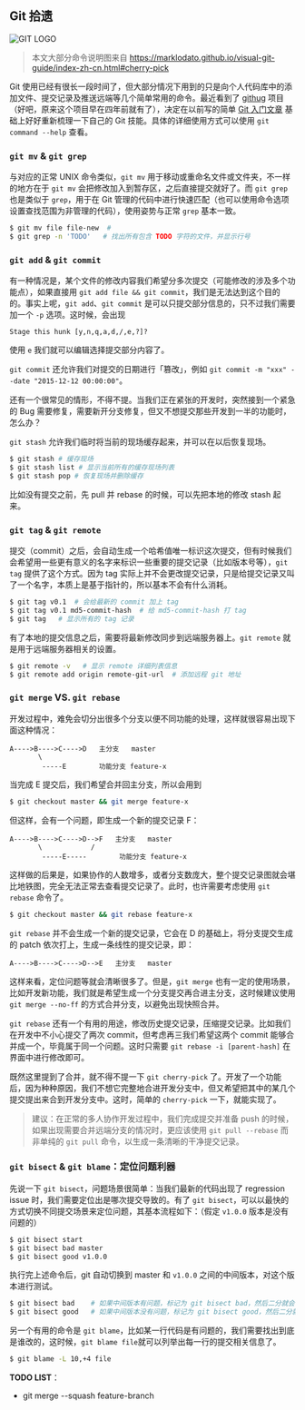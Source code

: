## Git 拾遗

![GIT LOGO](https://git-scm.com//images/logo@2x.png)

> 本文大部分命令说明图来自 <https://marklodato.github.io/visual-git-guide/index-zh-cn.html#cherry-pick>

Git 使用已经有很长一段时间了，但大部分情况下用到的只是向个人代码库中的添加文件、提交记录及推送远端等几个简单常用的命令。最近看到了 [githug](https://github.com/Gazler/githug) 项目（好吧，原来这个项目早在四年前就有了），决定在以前写的简单 [Git 入门文章](http://octman.com/blog/2013-2013-08-13-note-git/) 基础上好好重新梳理一下自己的 Git 技能。具体的详细使用方式可以使用 `git command --help` 查看。

### `git mv` & `git grep`

与对应的正常 UNIX 命令类似，`git mv` 用于移动或重命名文件或文件夹，不一样的地方在于 `git mv` 会把修改加入到暂存区，之后直接提交就好了。而 `git grep` 也是类似于 `grep`，用于在 Git 管理的代码中进行快速匹配（也可以使用命令选项设置查找范围为非管理的代码），使用姿势与正常 `grep` 基本一致。

```bash
$ git mv file file-new  #
$ git grep -n 'TODO'   # 找出所有包含 TODO 字符的文件，并显示行号
```

### `git add` & `git commit`

有一种情况是，某个文件的修改内容我们希望分多次提交（可能修改的涉及多个功能点），如果直接用 `git add file && git commit`，我们是无法达到这个目的的。事实上呢，`git add`、`git commit` 是可以只提交部分信息的，只不过我们需要加一个 `-p` 选项。这时候，会出现

    Stage this hunk [y,n,q,a,d,/,e,?]?

使用 `e` 我们就可以编辑选择提交部分内容了。

`git commit` 还允许我们对提交的日期进行「篡改」，例如 `git commit -m "xxx" --date "2015-12-12 00:00:00"`。

还有一个很常见的情形，不得不提。当我们正在紧张的开发时，突然接到一个紧急的 Bug 需要修复，需要新开分支修复，但又不想提交那些开发到一半的功能时，怎么办？

`git stash` 允许我们临时将当前的现场缓存起来，并可以在以后恢复现场。

```bash
$ git stash # 缓存现场
$ git stash list # 显示当前所有的缓存现场列表
$ git stash pop # 恢复现场并删除缓存
```
比如没有提交之前，先 pull 并 rebase 的时候，可以先把本地的修改 stash 起来。

### `git tag` & `git remote`

提交（commit）之后，会自动生成一个哈希值唯一标识这次提交，但有时候我们会希望用一些更有意义的名字来标识一些重要的提交记录（比如版本号等），`git tag` 提供了这个方式。因为 tag 实际上并不会更改提交记录，只是给提交记录又叫了一个名字，本质上是基于指针的，所以基本不会有什么消耗。

```bash
$ git tag v0.1  # 会给最新的 commit 加上 tag
$ git tag v0.1 md5-commit-hash  # 给 md5-commit-hash 打 tag
$ git tag   # 显示所有的 tag 记录
```

有了本地的提交信息之后，需要将最新修改同步到远端服务器上。`git remote` 就是用于远端服务器相关的设置。

```bash
$ git remote -v   # 显示 remote 详细列表信息
$ git remote add origin remote-git-url  # 添加远程 git 地址
```

### `git merge` VS. `git rebase`

开发过程中，难免会切分出很多个分支以便不同功能的处理，这样就很容易出现下面这种情况：

    A---->B---->C---->D   主分支   master
           \
            -----E        功能分支 feature-x

当完成 E 提交后，我们希望合并回主分支，所以会用到

```bash
$ git checkout master && git merge feature-x
```

但这样，会有一个问题，即生成一个新的提交记录 F：

    A---->B---->C---->D-->F   主分支   master
           \            /
            -----E-----        功能分支 feature-x

这样做的后果是，如果协作的人数增多，或者分支数庞大，整个提交记录图就会堪比地铁图，完全无法正常去查看提交记录了。此时，也许需要考虑使用 `git rebase` 命令了。

```bash
$ git checkout master && git rebase feature-x
```

`git rebase` 并不会生成一个新的提交记录，它会在 D 的基础上，将分支提交生成的 patch 依次打上，生成一条线性的提交记录，即：

    A---->B---->C---->D-->E   主分支   master

这样来看，定位问题等就会清晰很多了。但是，`git merge` 也有一定的使用场景，比如开发新功能，我们就是希望生成一个分支提交再合进主分支，这时候建议使用 `git merge --no-ff` 的方式合并分支，以避免出现快照合并。

`git rebase` 还有一个有用的用途，修改历史提交记录，压缩提交记录。比如我们在开发中不小心提交了两次 commit，但考虑再三我们希望这两个 commit 能够合并成一个，毕竟属于同一个问题。这时只需要 `git rebase -i [parent-hash]` 在界面中进行修改即可。

既然这里提到了合并，就不得不提一下 `git cherry-pick` 了。开发了一个功能后，因为种种原因，我们不想它完整地合进开发分支中，但又希望把其中的某几个提交提出来合到开发分支中。这时，简单的 `cherry-pick` 一下，就能实现了。

> 建议：在正常的多人协作开发过程中，我们完成提交并准备 push 的时候，如果出现需要合并远端分支的情况时，更应该使用 `git pull --rebase` 而非单纯的 `git pull` 命令，以生成一条清晰的干净提交记录。

### `git bisect` & `git blame`：定位问题利器

先说一下 `git bisect`，问题场景很简单：当我们最新的代码出现了 regression issue 时，我们需要定位出是哪次提交导致的。有了 `git bisect`，可以以最快的方式切换不同提交场景来定位问题，其基本流程如下：（假定 `v1.0.0` 版本是没有问题的）

```bash
$ git bisect start
$ git bisect bad master
$ git bisect good v1.0.0
```

执行完上述命令后，git 自动切换到 master 和 `v1.0.0` 之间的中间版本，对这个版本进行测试。

```bash
$ git bisect bad    # 如果中间版本有问题，标记为 git bisect bad，然后二分就会在中间版本和 master 之间继续
$ git bisect good   # 如果中间版本没有问题，标记为 git bisect good，然后二分就会在中间版本和 v1.0.0 之间继续
```

另一个有用的命令是 `git blame`，比如某一行代码是有问题的，我们需要找出到底是谁改的，这时候，`git blame file`就可以列举出每一行的提交相关信息了。

```bash
$ git blame -L 10,+4 file
```

**TODO LIST**：

- git merge --squash feature-branch

